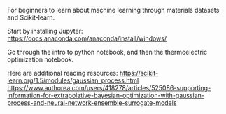 For beginners to learn about machine learning through materials datasets and Scikit-learn.

Start by installing Jupyter: https://docs.anaconda.com/anaconda/install/windows/

Go through the intro to python notebook, and then the thermoelectric optimization notebook.

Here are additional reading resources:
https://scikit-learn.org/1.5/modules/gaussian_process.html
https://www.authorea.com/users/418278/articles/525086-supporting-information-for-extrapolative-bayesian-optimization-with-gaussian-process-and-neural-network-ensemble-surrogate-models
